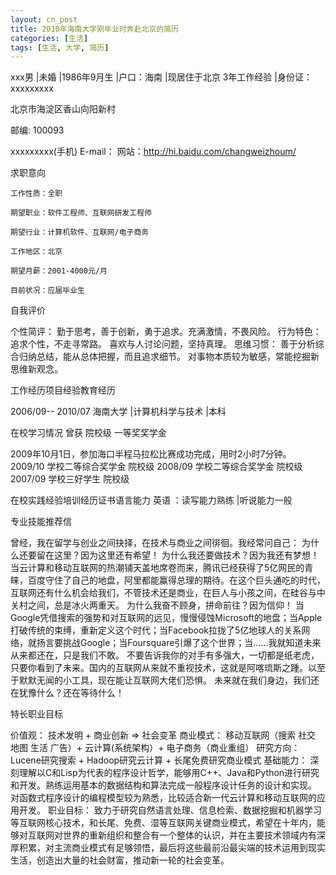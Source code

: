 ```yaml
---
layout: cn_post
title: 2010年海南大学刚毕业时奔赴北京的简历
categories: [生活]
tags: [生活, 大学, 简历]
---
```


xxx男 |未婚 |1986年9月生 |户口：海南 |现居住于北京 
3年工作经验 |身份证： xxxxxxxxx

北京市海淀区香山向阳新村 

邮编: 100093

xxxxxxxxx(手机) 
E-mail：
网站：http://hi.baidu.com/changweizhoum/

求职意向 

    工作性质：全职

    期望职业：软件工程师、互联网研发工程师

    期望行业：计算机软件、互联网/电子商务

    工作地区：北京

    期望月薪：2001-4000元/月

    目前状况：应届毕业生

自我评价 

个性简评：
勤于思考，善于创新，勇于追求。充满激情，不畏风险。
行为特色：
追求个性，不走寻常路。
喜欢与人讨论问题，坚持真理。
思维习惯：
善于分析综合归纳总结，能从总体把握，而且追求细节。
对事物本质较为敏感，常能挖掘新思维新观念。

工作经历项目经验教育经历 

2006/09-- 2010/07
海南大学 |计算机科学与技术 |本科

在校学习情况 
曾获 院校级 一等奖奖学金

2009年10月1日，参加海口半程马拉松比赛成功完成，用时2小时7分钟。
2009/10 学校二等综合奖学金 院校级
2008/09 学校二等综合奖学金 院校级
2007/09 学校三好学生 院校级

在校实践经验培训经历证书语言能力 
英语 ：读写能力熟练 |听说能力一般

专业技能推荐信 

曾经，我在留学与创业之间抉择，在技术与商业之间徘徊。我经常问自己：
为什么还要留在这里？因为这里还有希望！
为什么我还要做技术？因为我还有梦想！
    当云计算和移动互联网的热潮铺天盖地席卷而来，腾讯已经获得了5亿网民的青睐，百度守住了自己的地盘，阿里都能赢得总理的期待。在这个巨头通吃的时代，互联网还有什么机会给我们，不管技术还是商业，在巨人与小孩之间，在硅谷与中关村之间，总是冰火两重天。
为什么我奋不顾身，拼命前往？因为信仰！
    当Google凭借搜索的强势和对互联网的远见，慢慢侵蚀Microsoft的地盘；当Apple打破传统的束缚，重新定义这个时代；当Facebook拉拢了5亿地球人的关系网络，就扬言要挑战Google；当Foursquare引爆了这个世界；当......我就知道未来从来都还在，只是我们不敢。
    不要告诉我你的对手有多强大，一切都是纸老虎，只要你看到了未来。国内的互联网从来就不重视技术，这就是阿喀琉斯之踵。以至于默默无闻的小工具，现在能让互联网大佬们恐惧。
    未来就在我们身边，我们还在犹豫什么？还在等待什么！

特长职业目标 

价值观：
技术发明 + 商业创新 => 社会变革
商业模式：
移动互联网（搜索 社交 地图 生活 广告）+ 云计算(系统架构）+ 电子商务（商业重组）
研究方向：
Lucene研究搜索 + Hadoop研究云计算 + 长尾免费研究商业模式
基础能力：
深刻理解以C和Lisp为代表的程序设计哲学，能够用C++、Java和Python进行研究和开发。熟练运用基本的数据结构和算法完成一般程序设计任务的设计和实现。 对函数式程序设计的编程模型较为熟悉，比较适合新一代云计算和移动互联网的应用开发。
职业目标：
致力于研究自然语言处理、信息检索、数据挖掘和机器学习等互联网核心技术，和长尾、免费、湿等互联网关键商业模式，希望在十年内，能够对互联网对世界的重新组织和整合有一个整体的认识，并在主要技术领域内有深厚积累，对主流商业模式有足够领悟，最后将这些最前沿最尖端的技术运用到现实生活，创造出大量的社会财富，推动新一轮的社会变革。



